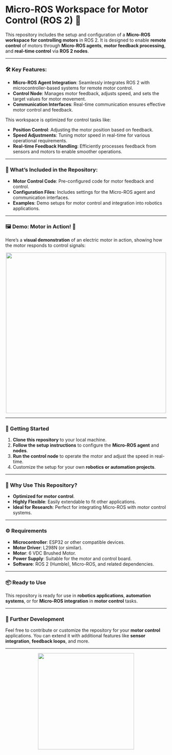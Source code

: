 # **Micro-ROS Workspace for Motor Control (ROS 2)** 🚀

This repository includes the setup and configuration of a **Micro-ROS workspace for controlling motors** in ROS 2. It is designed to enable **remote control** of motors through **Micro-ROS agents**, **motor feedback processing**, and **real-time control** via **ROS 2 nodes**.

---

### **🛠️ Key Features:**

- **Micro-ROS Agent Integration**: Seamlessly integrates ROS 2 with microcontroller-based systems for remote motor control.
- **Control Node**: Manages motor feedback, adjusts speed, and sets the target values for motor movement.
- **Communication Interfaces**: Real-time communication ensures effective motor control and feedback.

This workspace is optimized for control tasks like:

- **Position Control**: Adjusting the motor position based on feedback.
- **Speed Adjustments**: Tuning motor speed in real-time for various operational requirements.
- **Real-time Feedback Handling**: Efficiently processes feedback from sensors and motors to enable smoother operations.

---

### **📂 What’s Included in the Repository:**

- **Motor Control Code**: Pre-configured code for motor feedback and control.
- **Configuration Files**: Includes settings for the Micro-ROS agent and communication interfaces.
- **Examples**: Demo setups for motor control and integration into robotics applications.

---

### **🖼️ Demo: Motor in Action! 🎥**

Here’s a **visual demonstration** of an electric motor in action, showing how the motor responds to control signals:

<p align="center">
  <img src="https://upload.wikimedia.org/wikipedia/commons/8/89/Electric_motor.gif" width="500" />
</p>

---

### **🔧 Getting Started**

1. **Clone this repository** to your local machine.
2. **Follow the setup instructions** to configure the **Micro-ROS agent** and **nodes**.
3. **Run the control node** to operate the motor and adjust the speed in real-time.
4. Customize the setup for your own **robotics or automation projects**.

---

### **📝 Why Use This Repository?**

- **Optimized for motor control**.
- **Highly Flexible**: Easily extendable to fit other applications.
- **Ideal for Research**: Perfect for integrating Micro-ROS with motor control systems.

---

### **⚙️ Requirements**

- **Microcontroller**: ESP32 or other compatible devices.
- **Motor Driver**: L298N (or similar).
- **Motor**: 6 VDC Brushed Motor.
- **Power Supply**: Suitable for the motor and control board.
- **Software**: ROS 2 (Humble), Micro-ROS, and related dependencies.

---

### **📦 Ready to Use**

This repository is ready for use in **robotics applications**, **automation systems**, or for **Micro-ROS integration** in **motor control** tasks. 

---

### **📢 Further Development**

Feel free to contribute or customize the repository for your **motor control** applications. You can extend it with additional features like **sensor integration**, **feedback loops**, and more.

---

<p align="center">
  <img src="![image](https://github.com/user-attachments/assets/8339b68f-9b6d-4292-aef5-2c9ccef03620)" width="300" />
</p>
